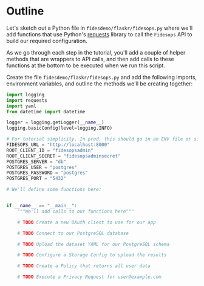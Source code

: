 # Outline


Let's sketch out a Python file in `fidesdemo/flaskr/fidesops.py` where we'll add functions that use Python's [requests](https://docs.python-requests.org/en/latest/)
library to call the `Fidesops` API to build our required configuration.

As we go through each step in the tutorial, you'll add a couple of helper methods that are wrappers to API calls, and
then add calls to these functions at the bottom to be executed when we run this script.

Create the file `fidesdemo/flaskr/fidesops.py` and add the following imports, environment variables,
and outline the methods we'll be creating together: 
```python
import logging
import requests
import yaml
from datetime import datetime

logger = logging.getLogger(__name__)
logging.basicConfig(level=logging.INFO)

# For tutorial simplicity. In prod, this should go in an ENV file or similar.
FIDESOPS_URL = "http://localhost:8000"
ROOT_CLIENT_ID = "fidesopsadmin"
ROOT_CLIENT_SECRET = "fidesopsadminsecret"
POSTGRES_SERVER = "db"
POSTGRES_USER = "postgres"
POSTGRES_PASSWORD = "postgres"
POSTGRES_PORT = "5432"

# We'll define some functions here:


if __name__ == "__main__":
    """We'll add calls to our functions here"""

    # TODO Create a new OAuth client to use for our app

    # TODO Connect to our PostgreSQL database

    # TODO Upload the dataset YAML for our PostgreSQL schema

    # TODO Configure a Storage Config to upload the results

    # TODO Create a Policy that returns all user data

    # TODO Execute a Privacy Request for user@example.com

```